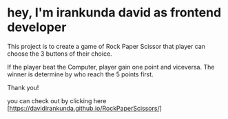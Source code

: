 <h1>hey, I'm irankunda david as frontend developer</h1>

This project is to create a game of Rock Paper Scissor that player can choose the 3 buttons of their choice.

If the player beat the Computer, player gain one point and viceversa. The winner is determine by who reach the 5 points first.


Thank you! 

you can check out by clicking here [https://davidirankunda.github.io/RockPaperScissors/]
